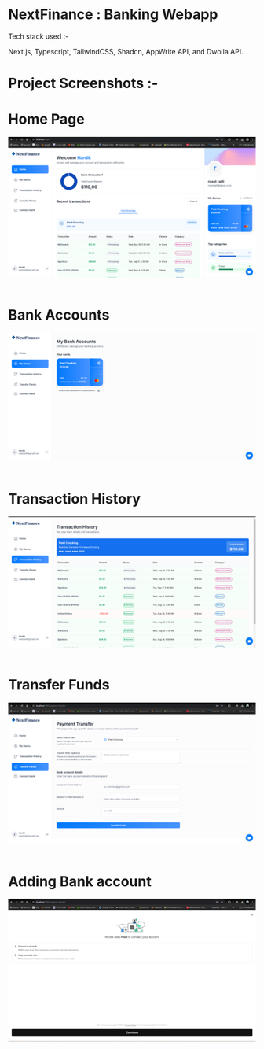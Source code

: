 # NextFinance : Banking Webapp

Tech stack used :-

Next.js, Typescript, TailwindCSS,
Shadcn, AppWrite API, and Dwolla API.


# <b> Project Screenshots :- <b>

# Home Page
![Home page](image-1.png)
<br>
<br>
# Bank Accounts
![Bank accounts](image-2.png)
<br>
<br>
# Transaction History
![Transaction History](image-3.png)
<br>
<br>
# Transfer Funds
![Transfer Funds](image-4.png)
<br>
<br>
# Adding Bank account
![Adding another bank account using plaid(only american banks supported now)](image-5.png)
<br>
<br>

